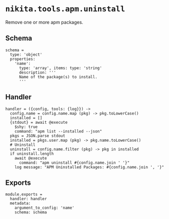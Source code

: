 
# `nikita.tools.apm.uninstall`

Remove one or more apm packages.

## Schema

    schema =
      type: 'object'
      properties:
        'name':
          type: 'array', items: type: 'string'
          description: '''
          Name of the package(s) to install.
          '''

## Handler

    handler = ({config, tools: {log}}) ->
      config.name = config.name.map (pkg) -> pkg.toLowerCase()
      installed = []
      {stdout} = await @execute
        $shy: true
        command: "apm list --installed --json"
      pkgs = JSON.parse stdout
      installed = pkgs.user.map (pkg) -> pkg.name.toLowerCase()
      # Uninstall
      uninstall = config.name.filter (pkg) -> pkg in installed
      if uninstall.length
        await @execute
          command: "apm uninstall #{config.name.join ' '}"
        log message: "APM Uninstalled Packages: #{config.name.join ', '}"

## Exports

    module.exports =
      handler: handler
      metadata:
        argument_to_config: 'name'
        schema: schema
